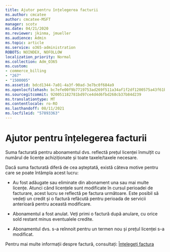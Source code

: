 ```yaml
---
title: Ajutor pentru înțelegerea facturii
ms.author: cmcatee
author: cmcatee-MSFT
manager: scotv
ms.date: 04/21/2020
ms.reviewer: jkinma, jmueller
ms.audience: Admin
ms.topic: article
ms.service: o365-administration
ROBOTS: NOINDEX, NOFOLLOW
localization_priority: Normal
ms.collection: Adm_O365
ms.custom:
- commerce_billing
- "267"
- "1500005"
ms.assetid: bdcd1344-7a01-4a3f-90ad-3e7bc0f684a9
ms.openlocfilehash: bc7efe00f9b7719753ad269f511a34af1f2df1200575a43f61b916a2a735ae12
ms.sourcegitcommit: 920051182781bd97ce4d4d6fbd268cb37b84d239
ms.translationtype: MT
ms.contentlocale: ro-RO
ms.lasthandoff: 08/11/2021
ms.locfileid: "57893363"
---
```

# <a name="help-understanding-your-bill"></a>Ajutor pentru înțelegerea facturii

Suma facturată pentru abonamentul dvs. reflectă prețul licenței înmulțit cu numărul de licențe achiziționate și toate taxele/taxele necesare.
  
Dacă suma facturată diferă de cea așteptată, există câteva motive pentru care se poate întâmpla acest lucru:
  
- Au fost adăugate sau eliminate din abonament una sau mai multe licențe. Atunci când licențele sunt modificate în cursul perioadei de facturare, acest lucru se reflectă pe factura următoare. Este posibil să vedeți un credit și o factură refăcută pentru perioada de servicii anterioară pentru această modificare.

- Abonamentul a fost anulat. Veți primi o factură după anulare, cu orice sold restant minus eventualele credite.

- Abonamentul dvs. s-a reînnoit pentru un termen nou și prețul licenței s-a modificat.

Pentru mai multe informații despre factură, consultați: [Înțelegeți factura](https://docs.microsoft.com/microsoft-365/commerce/billing-and-payments/understand-your-invoice2)
